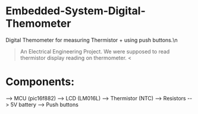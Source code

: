 # Embedded-System-Digital-Themometer
Digital Themometer for measuring Thermistor + using push buttons.\n
> An Electrical Engineering Project.
We were supposed to read thermistor display reading on thermometer. <
# Components:
  --> MCU (pic16f882)
  --> LCD (LM016L)
  --> Thermistor (NTC)
  --> Resistors
  --> 5V battery
  --> Push buttons
